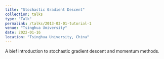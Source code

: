 ```yaml
---
title: "Stochastic Gradient Descent"
collection: talks
type: "Talk"
permalink: /talks/2013-03-01-tutorial-1
venue: "Tsinghua University"
date: 2022-01-16
location: "Tsinghua University, China"
---
```


A bief introduction to stochastic gradient descent and momentum methods.
